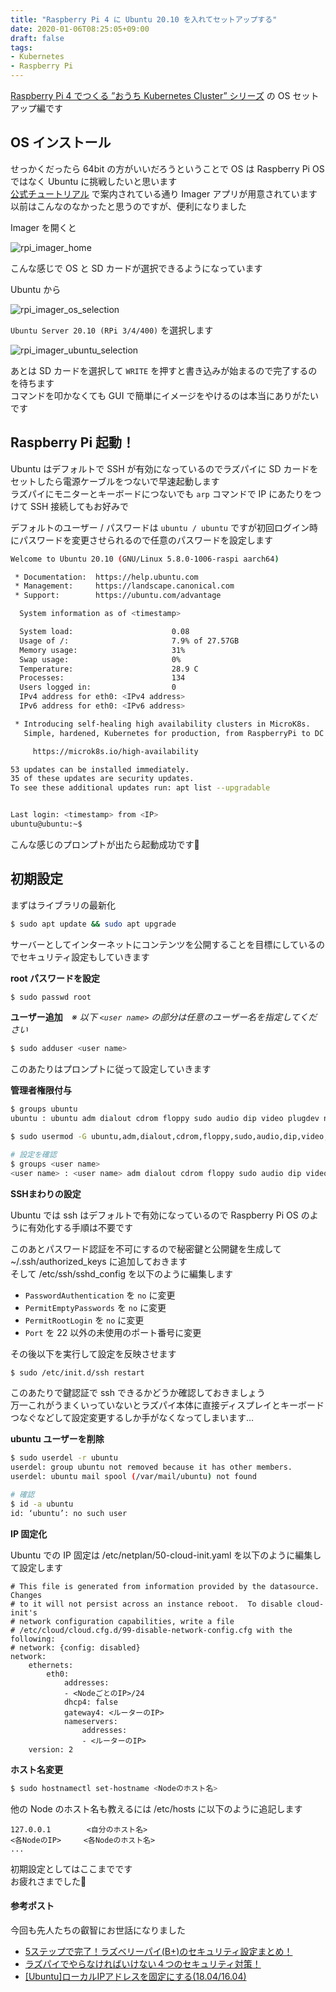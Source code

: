 ```yaml
---
title: "Raspberry Pi 4 に Ubuntu 20.10 を入れてセットアップする"
date: 2020-01-06T08:25:05+09:00
draft: false
tags:
- Kubernetes
- Raspberry Pi
---
```


[Raspberry Pi 4 でつくる ”おうち Kubernetes Cluster” シリーズ](/posts/k8s-create-cluster) の OS セットアップ編です

## OS インストール

せっかくだったら 64bit の方がいいだろうということで OS は Raspberry Pi OS ではなく Ubuntu に挑戦したいと思います  
[公式チュートリアル](https://ubuntu.com/tutorials/how-to-install-ubuntu-on-your-raspberry-pi#2-prepare-the-sd-card) で案内されている通り Imager アプリが用意されています  
以前はこんなのなかったと思うのですが、便利になりました

Imager を開くと

![rpi_imager_home](/rpi_imager_home.png)

こんな感じで OS と SD カードが選択できるようになっています

Ubuntu から

![rpi_imager_os_selection](/rpi_imager_os_selection.png)

`Ubuntu Server 20.10 (RPi 3/4/400)` を選択します

![rpi_imager_ubuntu_selection](/rpi_imager_ubuntu_selection.png)

あとは SD カードを選択して `WRITE` を押すと書き込みが始まるので完了するのを待ちます  
コマンドを叩かなくても GUI で簡単にイメージをやけるのは本当にありがたいです

## Raspberry Pi 起動！

Ubuntu はデフォルトで SSH が有効になっているのでラズパイに SD カードをセットしたら電源ケーブルをつないで早速起動します  
ラズパイにモニターとキーボードにつないでも `arp` コマンドで IP にあたりをつけて SSH 接続してもお好みで

デフォルトのユーザー / パスワードは `ubuntu / ubuntu` ですが初回ログイン時にパスワードを変更させられるので任意のパスワードを設定します

```bash
Welcome to Ubuntu 20.10 (GNU/Linux 5.8.0-1006-raspi aarch64)

 * Documentation:  https://help.ubuntu.com
 * Management:     https://landscape.canonical.com
 * Support:        https://ubuntu.com/advantage

  System information as of <timestamp>

  System load:                      0.08
  Usage of /:                       7.9% of 27.57GB
  Memory usage:                     31%
  Swap usage:                       0%
  Temperature:                      28.9 C
  Processes:                        134
  Users logged in:                  0
  IPv4 address for eth0: <IPv4 address>
  IPv6 address for eth0: <IPv6 address>

 * Introducing self-healing high availability clusters in MicroK8s.
   Simple, hardened, Kubernetes for production, from RaspberryPi to DC.

     https://microk8s.io/high-availability

53 updates can be installed immediately.
35 of these updates are security updates.
To see these additional updates run: apt list --upgradable


Last login: <timestamp> from <IP>
ubuntu@ubuntu:~$
```

こんな感じのプロンプトが出たら起動成功です🎉

## 初期設定

まずはライブラリの最新化

```bash
$ sudo apt update && sudo apt upgrade
```

サーバーとしてインターネットにコンテンツを公開することを目標にしているのでセキュリティ設定もしていきます

**root パスワードを設定**

```bash
$ sudo passwd root
```

**ユーザー追加**　_※ 以下 `<user name>` の部分は任意のユーザー名を指定してください_

```bash
$ sudo adduser <user name>
```

このあたりはプロンプトに従って設定していきます

**管理者権限付与**

```bash
$ groups ubuntu
ubuntu : ubuntu adm dialout cdrom floppy sudo audio dip video plugdev netdev lxd

$ sudo usermod -G ubuntu,adm,dialout,cdrom,floppy,sudo,audio,dip,video,plugdev,netdev,lxd <user name>

# 設定を確認
$ groups <user name>
<user name> : <user name> adm dialout cdrom floppy sudo audio dip video plugdev netdev lxd ubuntu
```

**SSHまわりの設定**

Ubuntu では ssh はデフォルトで有効になっているので Raspberry Pi OS のように有効化する手順は不要です

このあとパスワード認証を不可にするので秘密鍵と公開鍵を生成して ~/.ssh/authorized_keys に追加しておきます  
そして /etc/ssh/sshd_config を以下のように編集します

* `PasswordAuthentication` を `no` に変更
* `PermitEmptyPasswords` を `no` に変更
* `PermitRootLogin` を `no` に変更
* `Port` を 22 以外の未使用のポート番号に変更

その後以下を実行して設定を反映させます

```bash
$ sudo /etc/init.d/ssh restart
```

このあたりで鍵認証で ssh できるかどうか確認しておきましょう  
万一これがうまくいっていないとラズパイ本体に直接ディスプレイとキーボードつなぐなどして設定変更するしか手がなくなってしまいます…

**ubuntu ユーザーを削除**

```bash
$ sudo userdel -r ubuntu
userdel: group ubuntu not removed because it has other members.
userdel: ubuntu mail spool (/var/mail/ubuntu) not found

# 確認
$ id -a ubuntu
id: ‘ubuntu’: no such user
```

**IP 固定化**

Ubuntu での IP 固定は /etc/netplan/50-cloud-init.yaml を以下のように編集して設定します

```
# This file is generated from information provided by the datasource.  Changes
# to it will not persist across an instance reboot.  To disable cloud-init's
# network configuration capabilities, write a file
# /etc/cloud/cloud.cfg.d/99-disable-network-config.cfg with the following:
# network: {config: disabled}
network:
    ethernets:
        eth0:
            addresses:
            - <NodeごとのIP>/24
            dhcp4: false
            gateway4: <ルーターのIP>
            nameservers:
                addresses:
                - <ルーターのIP>
    version: 2
```

**ホスト名変更**

```bash
$ sudo hostnamectl set-hostname <Nodeのホスト名>
```

他の Node のホスト名も教えるには /etc/hosts に以下のように追記します

```
127.0.0.1        <自分のホスト名>
<各NodeのIP>     <各Nodeのホスト名>
...
```

初期設定としてはここまでです  
お疲れさまでした🎊

#### 参考ポスト

今回も先人たちの叡智にお世話になりました

* [5ステップで完了！ラズベリーパイ(B+)のセキュリティ設定まとめ！](http://masatolan.com/raspberry-pi/raspberry-pi-security/)
* [ラズパイでやらなければいけない４つのセキュリティ対策！](https://qiita.com/nokonoko_1203/items/94a888444d5019f23a11)
* [[Ubuntu]ローカルIPアドレスを固定にする(18.04/16.04)](https://jyn.jp/ubuntu-localip-static/)
